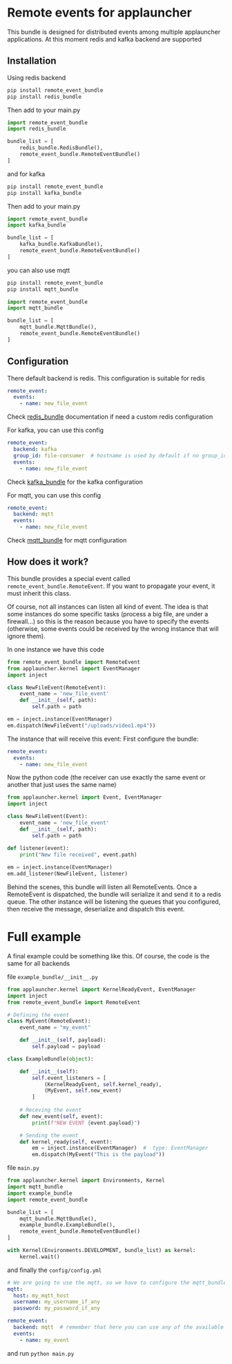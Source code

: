 # Remote events for applauncher

This bundle is designed for distributed events among multiple applauncher applications. At this moment
redis and kafka backend are supported

Installation
-----------
Using redis backend
```bash
pip install remote_event_bundle 
pip install redis_bundle 
```
Then add to your main.py
```python
import remote_event_bundle
import redis_bundle

bundle_list = [
    redis_bundle.RedisBundle(),
    remote_event_bundle.RemoteEventBundle()
]
```
and for kafka
```bash
pip install remote_event_bundle 
pip install kafka_bundle 
```
Then add to your main.py
```python
import remote_event_bundle
import kafka_bundle

bundle_list = [
    kafka_bundle.KafkaBundle(),
    remote_event_bundle.RemoteEventBundle()
]
```

you can also use mqtt
```bash
pip install remote_event_bundle 
pip install mqtt_bundle 
```
```python
import remote_event_bundle
import mqtt_bundle

bundle_list = [
    mqtt_bundle.MqttBundle(),
    remote_event_bundle.RemoteEventBundle()
]
```

Configuration
-------------
There default backend is redis. This configuration is suitable for redis
```yml
remote_event:
  events:
    - name: new_file_event
```
Check [redis_bundle](https://github.com/applauncher-team/redis_bundle) documentation if need a custom
redis configuration

For kafka, you can use this config
```yml
remote_event:
  backend: kafka
  group_id: file-consumer  # hostname is used by default if no group_id is provided
  events:
    - name: new_file_event
```
Check [kafka_bundle](https://github.com/applauncher-team/kafka_bundle) for the kafka configuration

For mqtt, you can use this config
```yml
remote_event:
  backend: mqtt
  events:
    - name: new_file_event
```
Check [mqtt_bundle](https://github.com/applauncher-team/mqtt_bundle) for mqtt configuration

How does it work?
-----------------
This bundle provides a special event called `remote_event_bundle.RemoteEvent`. If you want to propagate your event, it must
inherit this class.

Of course, not all instances can listen all kind of event. The idea is that some instances do some
specific tasks (process a big file, are under a firewall...) so this is the reason because you have to
specify the events (otherwise, some events could be received by the wrong instance that will ignore them).

In one instance we have this code
```python
from remote_event_bundle import RemoteEvent
from applauncher.kernel import EventManager
import inject

class NewFileEvent(RemoteEvent):
    event_name = 'new_file_event'
    def __init__(self, path):
        self.path = path

em = inject.instance(EventManager)
em.dispatch(NewFileEvent("/uploads/video1.mp4"))

```

The instance that will receive this event:
First configure the bundle:
```yml
remote_event:
  events:
    - name: new_file_event
```
Now the python code (the receiver can use exactly the same event or another that just uses the same name)
```python
from applauncher.kernel import Event, EventManager
import inject

class NewFileEvent(Event):
    event_name = 'new_file_event'
    def __init__(self, path):
        self.path = path

def listener(event):
    print("New file received", event.path)
    
em = inject.instance(EventManager)
em.add_listener(NewFileEvent, listener)

```

Behind the scenes, this bundle will listen all RemoteEvents. Once a RemoteEvent is dispatched, the bundle
will serialize it and send it to a redis queue. The other instance will be listening the queues that you
configured, then receive the message, deserialize and dispatch this event. 

Full example
============
A final example could be something like this. Of course, the code is the same for all backends

file `example_bundle/__init__.py`

```python
from applauncher.kernel import KernelReadyEvent, EventManager
import inject
from remote_event_bundle import RemoteEvent

# Defining the event
class MyEvent(RemoteEvent):
    event_name = "my_event"

    def __init__(self, payload):
        self.payload = payload

class ExampleBundle(object):

    def __init__(self):
        self.event_listeners = [
            (KernelReadyEvent, self.kernel_ready),
            (MyEvent, self.new_event)
        ]
    
    # Receving the event
    def new_event(self, event):
        print(f"NEW EVENT {event.payload}")

    # Sending the event
    def kernel_ready(self, event):
        em = inject.instance(EventManager)  #  type: EventManager
        em.dispatch(MyEvent("This is the payload"))
```

file `main.py`
```python
from applauncher.kernel import Environments, Kernel
import mqtt_bundle
import example_bundle
import remote_event_bundle

bundle_list = [
    mqtt_bundle.MqttBundle(),
    example_bundle.ExampleBundle(),
    remote_event_bundle.RemoteEventBundle()
]

with Kernel(Environments.DEVELOPMENT, bundle_list) as kernel:
    kernel.wait()

```

and finally the `config/config.yml`

```yml
# We are going to use the mqtt, so we have to configure the mqtt_bundle
mqtt:
  host: my_mqtt_host
  username: my_username_if_any
  password: my_password_if_any

remote_event:
  backend: mqtt  # remember that here you can use any of the available backends
  events:
    - name: my_event
```

and run `python main.py`